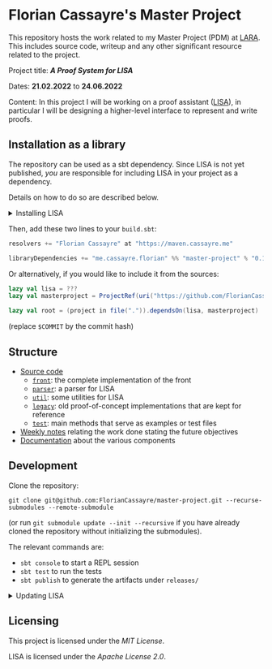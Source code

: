 # Florian Cassayre's Master Project

This repository hosts the work related to my Master Project (PDM) at [LARA](https://lara.epfl.ch/w/).
This includes source code, writeup and any other significant resource related to the project.

Project title: ***A Proof System for LISA***

Dates: **21.02.2022** to **24.06.2022**

Content:
In this project I will be working on a proof assistant ([LISA](https://github.com/epfl-lara/lisa)),
in particular I will be designing a higher-level interface to represent and write proofs.

## Installation as a library

The repository can be used as a sbt dependency.
Since LISA is not yet published, _you_ are responsible for including LISA in your project as a dependency.

Details on how to do so are described below.

<details>
  <summary>Installing LISA</summary>

There are two main possibilities for installing LISA.
In either case, it's very important that the version of LISA matches the one used by this project,
otherwise you might encounter incompatibilities.

Assuming you are in your project's directory and `$COMMIT` is the hash of the desired commit in LISA:

* **sbt managed dependency** (easiest):
  * Add the following in your `build.sbt` (or adapt your existing configuration):
    ```sbt
    lazy val lisa = ProjectRef(uri("https://github.com/epfl-lara/lisa.git#$COMMIT"), "lisa")
    
    lazy val root = (project in file(".")).dependsOn(lisa)
    ```
* **git repository or submodule** (if you need to develop on LISA at the same time):
  * If your project **is already** a git repository, then you can add LISA as a submodule:
    ```
    git submodule add git@github.com:epfl-lara/lisa.git lisa
    cd lisa
    git checkout $COMMIT
    cd ..
    git commit
    ```
  * If your project **is not** a git repository, then you can clone it locally:
    ```
    git clone git@github.com:epfl-lara/lisa.git
    cd lisa
    git checkout $COMMIT
    cd ..
    ```

The table below indicates the version compatibility (= value of `$COMMIT`):

| `master-project` |                   `lisa`                   |
|:----------------:|:------------------------------------------:|
|     `0.1.0`      | `eacb9c06aa2975b9ae2bc993847c597eb3c54995` |

</details>

Then, add these two lines to your `build.sbt`:
```sbt
resolvers += "Florian Cassayre" at "https://maven.cassayre.me"

libraryDependencies += "me.cassayre.florian" %% "master-project" % "0.1.0"
```

Or alternatively, if you would like to include it from the sources:

```sbt
lazy val lisa = ???
lazy val masterproject = ProjectRef(uri("https://github.com/FlorianCassayre/master-project.git#$COMMIT"), "lisa")

lazy val root = (project in file(".")).dependsOn(lisa, masterproject)
```

(replace `$COMMIT` by the commit hash)

## Structure

* [Source code](src/main/scala/me/cassayre/florian/masterproject)
  * [`front`](src/main/scala/me/cassayre/florian/masterproject/front): the complete implementation of the front
  * [`parser`](src/main/scala/me/cassayre/florian/masterproject/parser): a parser for LISA
  * [`util`](src/main/scala/me/cassayre/florian/masterproject/util): some utilities for LISA
  * [`legacy`](src/main/scala/me/cassayre/florian/masterproject/legacy): old proof-of-concept implementations that are kept for reference
  * [`test`](src/main/scala/me/cassayre/florian/masterproject/test): main methods that serve as examples or test files
* [Weekly notes](notes/weekly) relating the work done stating the future objectives
* [Documentation](notes/documentation) about the various components

## Development

Clone the repository:
```
git clone git@github.com:FlorianCassayre/master-project.git --recurse-submodules --remote-submodule
```

(or run `git submodule update --init --recursive` if you have already cloned the repository without initializing the submodules).

The relevant commands are:

* `sbt console` to start a REPL session
* `sbt test` to run the tests
* `sbt publish` to generate the artifacts under `releases/`

<details>
  <summary>Updating LISA</summary>

  The git submodule depends on a specific commit, thus when LISA is updated _and_ we would like
  to benefit from the changes, we should execute the following commands:

  ```bash
  cd lisa
  git pull origin main
  cd ..
  git add lisa
  git commit lisa
  ```

  (make sure to rebuild the entire project after this operation, to avoid potential issues with incremental compilation)

</details>

## Licensing

This project is licensed under the _MIT License_.

LISA is licensed under the _Apache License 2.0_.
